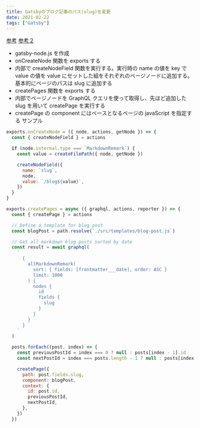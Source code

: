 ```yaml
---
title: Gatsbyのブログ記事のパス(slug)を変更
date: 2021-02-22
tags: ["Gatsby"]
---
```


[参考](https://www.gatsbyjs.com/docs/reference/config-files/gatsby-node/#onCreateNode)
[参考 2](https://www.gatsbyjs.com/plugins/gatsby-source-filesystem/)

- gatsby-node.js を作成
- onCreateNode 関数を exports する
- 内部で createNodeField 関数を実行する。実行時の name の値を key で value の値を value にセットした組をそれぞれのページノードに追加する。基本的にページのパスは slug に追加する
- createPages 関数を exports する
- 内部でページノードを GraphQL クエリを使って取得し、先ほど追加した slug を用いて createPage を実行する
- createPage の component にはベースとなるページの javaScript を指定する
  サンプル

```javaScript
exports.onCreateNode = ({ node, actions, getNode }) => {
  const { createNodeField } = actions

  if (node.internal.type === `MarkdownRemark`) {
    const value = createFilePath({ node, getNode })

    createNodeField({
      name: `slug`,
      node,
      value: `/blog${value}`,
    })
  }
}

exports.createPages = async ({ graphql, actions, reporter }) => {
  const { createPage } = actions

  // Define a template for blog post
  const blogPost = path.resolve(`./src/templates/blog-post.js`)

  // Get all markdown blog posts sorted by date
  const result = await graphql(
    `
      {
        allMarkdownRemark(
          sort: { fields: [frontmatter___date], order: ASC }
          limit: 1000
        ) {
          nodes {
            id
            fields {
              slug
            }
          }
        }
      }
    `
  )

  posts.forEach((post, index) => {
    const previousPostId = index === 0 ? null : posts[index - 1].id
    const nextPostId = index === posts.length - 1 ? null : posts[index + 1].id

    createPage({
      path: post.fields.slug,
      component: blogPost,
      context: {
        id: post.id,
        previousPostId,
        nextPostId,
      },
    })
  })

```
